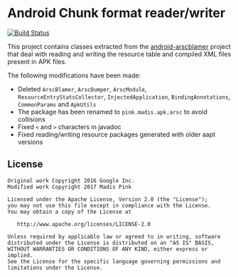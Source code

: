 Android Chunk format reader/writer
==================================

[![Build Status](https://travis-ci.org/madisp/android-chunk-utils.svg?branch=master)](https://travis-ci.org/madisp/android-chunk-utils)

This project contains classes extracted from the
[android-arscblamer](https://github.com/google/android-arscblamer) project
that deal with reading and writing the resource table and compiled XML files
present in APK files.

The following modifications have been made:

* Deleted `ArscBlamer`, `ArscDumper`, `ArscModule`, `ResourceEntryStatsCollector`,
  `InjectedApplication`, `BindingAnnotations`, `CommonParams` and `ApkUtils`
* The package has been renamed to `pink.madis.apk.arsc` to avoid collisions
* Fixed `<` and `>` characters in javadoc
* Fixed reading/writing resource packages generated with older aapt versions

License
-------

```
Original work Copyright 2016 Google Inc.
Modified work Copyright 2017 Madis Pink

Licensed under the Apache License, Version 2.0 (the "License");
you may not use this file except in compliance with the License.
You may obtain a copy of the License at

   http://www.apache.org/licenses/LICENSE-2.0

Unless required by applicable law or agreed to in writing, software
distributed under the License is distributed on an "AS IS" BASIS,
WITHOUT WARRANTIES OR CONDITIONS OF ANY KIND, either express or implied.
See the License for the specific language governing permissions and
limitations under the License.
```
